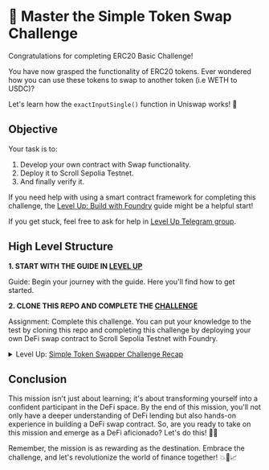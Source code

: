 # 🚀 Master the Simple Token Swap Challenge

Congratulations for completing ERC20 Basic Challenge!

You have now grasped the functionality of ERC20 tokens. Ever wondered how you can use these tokens to swap to another token (i.e WETH to USDC)?

Let's learn how the `exactInputSingle()` function in Uniswap works! 💪

## Objective

Your task is to:

1. Develop your own contract with Swap functionality.
2. Deploy it to Scroll Sepolia Testnet.
3. And finally verify it.

If you need help with using a smart contract framework for completing this challenge, the [Level Up: Build with Foundry](https://www.levelup.xyz/content/level-up-foundry) guide might be a helpful start!

If you get stuck, feel free to ask for help in [Level Up Telegram group](https://t.me/+PdNbk5milo1mMTAy).

## High Level Structure

**1. START WITH THE GUIDE IN [LEVEL UP](https://www.levelup.xyz/challenges/simple-token-swapper)**

Guide: Begin your journey with the guide. Here you'll find how to get started.

**2. CLONE THIS REPO AND COMPLETE THE [CHALLENGE](./Challenge/SimpleTokenSwapper-Challenge.sol)**

Assignment: Complete this challenge. You can put your knowledge to the test by cloning this repo and completing this challenge by deploying your own DeFi swap contract to Scroll Sepolia Testnet with Foundry.

<details>
<summary>Level Up: <a href="https://www.levelup.xyz/challenges/simple-token-swapper">Simple Token Swapper Challenge Recap</a></summary>

```solidity
// SPDX-License-Identifier: MIT
pragma solidity ^0.8.24;

// Implement Uniswap swap interface
// Implement library to help with token transfers

contract SimpleTokenSwapper {
// Define the Uniswap Router address and the WETH address variable

    // Define the constructor
    constructor(...) {
        // Initialize the addresses
    }

    // Create a swap function that takes input and output token addresses,
    // the input amount, the minimum output amount, and the recipient's address
    function swap(
        ...
    ) external {
        // Transfer the input tokens from the sender to the contract

        // Approve the Uniswap router to spend the input tokens

        // Define the exact input swapping path to swap maximum amount of receiving token

        // Call the Uniswap router's exactInputSingle function to execute the swap
    }
}
```

</details>

## Conclusion

This mission isn't just about learning; it's about transforming yourself into a confident participant in the DeFi space. By the end of this mission, you'll not only have a deeper understanding of DeFi lending but also hands-on experience in building a DeFi swap contract. So, are you ready to take on this mission and emerge as a DeFi aficionado? Let's do this! 🚀🌟

Remember, the mission is as rewarding as the destination. Embrace the challenge, and let's revolutionize the world of finance together! 💥💼📈
